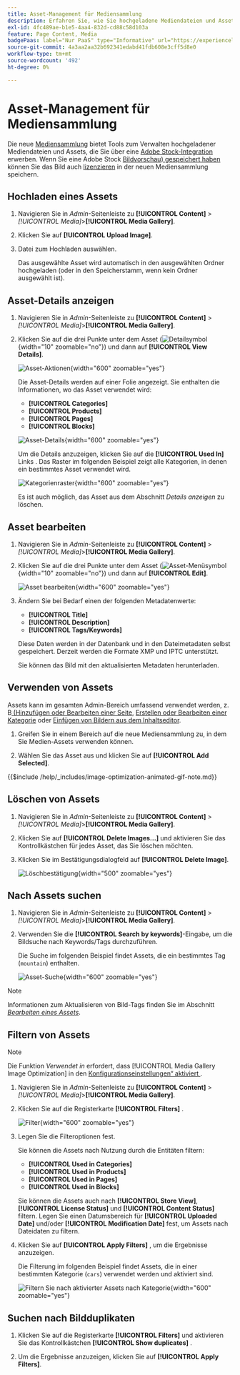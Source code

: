 ```yaml
---
title: Asset-Management für Mediensammlung
description: Erfahren Sie, wie Sie hochgeladene Mediendateien und Assets verwalten, die Sie über eine Adobe Stock-Integration erhalten.
exl-id: 4fc489ae-b1e5-4aa4-832d-cd88c58d103a
feature: Page Content, Media
badgePaas: label="Nur PaaS" type="Informative" url="https://experienceleague.adobe.com/de/docs/commerce/user-guides/product-solutions" tooltip="Gilt nur für Adobe Commerce in Cloud-Projekten (von Adobe verwaltete PaaS-Infrastruktur) und lokale Projekte."
source-git-commit: 4a3aa2aa32b692341edabd41fdb608e3cff5d8e0
workflow-type: tm+mt
source-wordcount: '492'
ht-degree: 0%

---
```


# Asset-Management für Mediensammlung

Die neue [Mediensammlung](media-gallery.md) bietet Tools zum Verwalten hochgeladener Mediendateien und Assets, die Sie über eine [Adobe Stock-Integration](adobe-stock.md) erwerben. Wenn Sie eine Adobe Stock [Bildvorschau) gespeichert haben](adobe-stock-save-preview.md) können Sie das Bild auch [lizenzieren](adobe-stock-license-image.md) in der neuen Mediensammlung speichern.

## Hochladen eines Assets

1. Navigieren Sie in _Admin_-Seitenleiste zu **[!UICONTROL Content]** > _[!UICONTROL Media]_>**[!UICONTROL Media Gallery]**.

1. Klicken Sie auf **[!UICONTROL Upload Image]**.

1. Datei zum Hochladen auswählen.

   Das ausgewählte Asset wird automatisch in den ausgewählten Ordner hochgeladen (oder in den Speicherstamm, wenn kein Ordner ausgewählt ist).

## Asset-Details anzeigen

1. Navigieren Sie in _Admin_-Seitenleiste zu **[!UICONTROL Content]** > _[!UICONTROL Media]_>**[!UICONTROL Media Gallery]**.

1. Klicken Sie auf die drei Punkte unter dem Asset (![Detailsymbol](./assets/media-gallery-asset-menu-icon.png){width="10" zoomable="no"}) und dann auf **[!UICONTROL View Details]**.

   ![Asset-Aktionen](./assets/media-gallery-asset-actions.png){width="600" zoomable="yes"}

   Die Asset-Details werden auf einer Folie angezeigt. Sie enthalten die Informationen, wo das Asset verwendet wird:

   - **[!UICONTROL Categories]**
   - **[!UICONTROL Products]**
   - **[!UICONTROL Pages]**
   - **[!UICONTROL Blocks]**

   ![Asset-Details](./assets/media-gallery-asset-details.png){width="600" zoomable="yes"}

   Um die Details anzuzeigen, klicken Sie auf die **[!UICONTROL Used In]** Links . Das Raster im folgenden Beispiel zeigt alle Kategorien, in denen ein bestimmtes Asset verwendet wird.

   ![Kategorienraster](./assets/media-gallery-asset-categories.png){width="600" zoomable="yes"}

   Es ist auch möglich, das Asset aus dem Abschnitt _Details anzeigen_ zu löschen.

## Asset bearbeiten

1. Navigieren Sie in _Admin_-Seitenleiste zu **[!UICONTROL Content]** > _[!UICONTROL Media]_>**[!UICONTROL Media Gallery]**.

1. Klicken Sie auf die drei Punkte unter dem Asset (![Asset-Menüsymbol](./assets/media-gallery-asset-menu-icon.png){width="10" zoomable="no"}) und dann auf **[!UICONTROL Edit]**.

   ![Asset bearbeiten](./assets/media-gallery-edit-asset.png){width="600" zoomable="yes"}

1. Ändern Sie bei Bedarf einen der folgenden Metadatenwerte:

   - **[!UICONTROL Title]**
   - **[!UICONTROL Description]**
   - **[!UICONTROL Tags/Keywords]**

   Diese Daten werden in der Datenbank und in den Dateimetadaten selbst gespeichert. Derzeit werden die Formate XMP und IPTC unterstützt.

   Sie können das Bild mit den aktualisierten Metadaten herunterladen.

## Verwenden von Assets

Assets kann im gesamten Admin-Bereich umfassend verwendet werden, z. B[&#x200B; (Hinzufügen oder Bearbeiten einer Seite](page-add.md), [Erstellen oder Bearbeiten einer Kategorie](../catalog/category-create.md) oder [Einfügen von Bildern aus dem Inhaltseditor](editor-insert-image.md).

1. Greifen Sie in einem Bereich auf die neue Mediensammlung zu, in dem Sie Medien-Assets verwenden können.

1. Wählen Sie das Asset aus und klicken Sie auf **[!UICONTROL Add Selected]**.

{{$include /help/_includes/image-optimization-animated-gif-note.md}}

## Löschen von Assets

1. Navigieren Sie in _Admin_-Seitenleiste zu **[!UICONTROL Content]** > _[!UICONTROL Media]_>**[!UICONTROL Media Gallery]**.

1. Klicken Sie auf **[!UICONTROL Delete Images...]** und aktivieren Sie das Kontrollkästchen für jedes Asset, das Sie löschen möchten.

1. Klicken Sie im Bestätigungsdialogfeld auf **[!UICONTROL Delete Image]**.

   ![Löschbestätigung](./assets/media-gallery-bulk-delete-confirm.png){width="500" zoomable="yes"}

## Nach Assets suchen

1. Navigieren Sie in _Admin_-Seitenleiste zu **[!UICONTROL Content]** > _[!UICONTROL Media]_>**[!UICONTROL Media Gallery]**.

1. Verwenden Sie die **[!UICONTROL Search by keywords]**-Eingabe, um die Bildsuche nach Keywords/Tags durchzuführen.

   Die Suche im folgenden Beispiel findet Assets, die ein bestimmtes Tag (`mountain`) enthalten.

   ![Asset-Suche](./assets/media-gallery-asset-search.png){width="600" zoomable="yes"}

>[!NOTE]
>
>Informationen zum Aktualisieren von Bild-Tags finden Sie im Abschnitt _[Bearbeiten eines Assets](#edit-an-asset)_.

## Filtern von Assets

>[!NOTE]
>
>Die Funktion _Verwendet in_ erfordert, dass [!UICONTROL Media Gallery Image Optimization] in den [Konfigurationseinstellungen“ aktiviert &#x200B;](media-gallery-image-optimization.md).

1. Navigieren Sie in _Admin_-Seitenleiste zu **[!UICONTROL Content]** > _[!UICONTROL Media]_>**[!UICONTROL Media Gallery]**.

1. Klicken Sie auf die Registerkarte **[!UICONTROL Filters]** .

   ![Filter](./assets/media-gallery-filters.png){width="600" zoomable="yes"}

1. Legen Sie die Filteroptionen fest.

   Sie können die Assets nach Nutzung durch die Entitäten filtern:

   - **[!UICONTROL Used in Categories]**
   - **[!UICONTROL Used in Products]**
   - **[!UICONTROL Used in Pages]**
   - **[!UICONTROL Used in Blocks]**

   Sie können die Assets auch nach **[!UICONTROL Store View]**, **[!UICONTROL License Status]** und **[!UICONTROL Content Status]** filtern. Legen Sie einen Datumsbereich für **[!UICONTROL Uploaded Date]** und/oder **[!UICONTROL Modification Date]** fest, um Assets nach Dateidaten zu filtern.

1. Klicken Sie auf **[!UICONTROL Apply Filters]** , um die Ergebnisse anzuzeigen.

   Die Filterung im folgenden Beispiel findet Assets, die in einer bestimmten Kategorie (`cars`) verwendet werden und aktiviert sind.

   ![Filtern Sie nach aktivierter Assets nach Kategorie](./assets/media-gallery-filter-by-category.png){width="600" zoomable="yes"}

## Suchen nach Bildduplikaten

1. Klicken Sie auf die Registerkarte **[!UICONTROL Filters]** und aktivieren Sie das Kontrollkästchen **[!UICONTROL Show duplicates]** .

1. Um die Ergebnisse anzuzeigen, klicken Sie auf **[!UICONTROL Apply Filters]**.

<!-- Last updated from includes: 2024-01-30 15:43:39 -->
